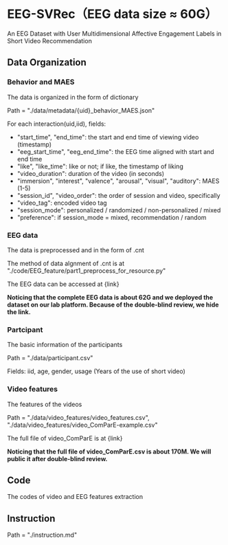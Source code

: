 # EEG-SVRec（EEG data size ≈ 60G）
An EEG Dataset with User Multidimensional Affective Engagement Labels in Short Video Recommendation

## Data Organization

### Behavior and MAES

The data is organized in the form of dictionary

Path = "./data/metadata/{uid}_behavior_MAES.json"

For each interaction(uid,iid), fields:
*  "start_time", "end_time": the start and end time of viewing video (timestamp)
*  "eeg_start_time", "eeg_end_time": the EEG time aligned with start and end time
*  "like", "like_time": like or not; if like, the timestamp of liking
*  "video_duration": duration of the video (in seconds)
*  "immersion", "interest", "valence", "arousal", "visual", "auditory": MAES (1-5)
*  "session_id", "video_order": the order of session and video, specifically
*  "video_tag": encoded video tag
*  "session_mode": personalized / randomized / non-personalized / mixed
*  "preference": if session_mode = mixed, recommendation / random


### EEG data

The data is preprocessed and in the form of .cnt

The method of data algnment of .cnt is at "./code/EEG_feature/part1_preprocess_for_resource.py"

The EEG data can be accessed at {link}

**Noticing that the complete EEG data is about 62G and we deployed the dataset on our lab platform. Because of the double-blind review, we hide the link.** 


### Partcipant

The basic information of the participants

Path = "./data/participant.csv"

Fields: iid, age, gender, usage (Years of the use of short video)


### Video features

The features of the videos

Path = "./data/video_features/video_features.csv", "./data/video_features/video_ComParE-example.csv"

The full file of video_ComParE is at {link}

**Noticing that the full file of video_ComParE.csv is about 170M. We will public it after double-blind review.** 


## Code

The codes of video and EEG features extraction

## Instruction

Path = "./instruction.md"
